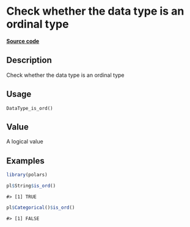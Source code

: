 

# Check whether the data type is an ordinal type

[**Source code**](https://github.com/pola-rs/r-polars/tree/main/R/after-wrappers.R#L20)

## Description

Check whether the data type is an ordinal type

## Usage

<pre><code class='language-R'>DataType_is_ord()
</code></pre>

## Value

A logical value

## Examples

``` r
library(polars)

pl$String$is_ord()
```

    #> [1] TRUE

``` r
pl$Categorical()$is_ord()
```

    #> [1] FALSE
